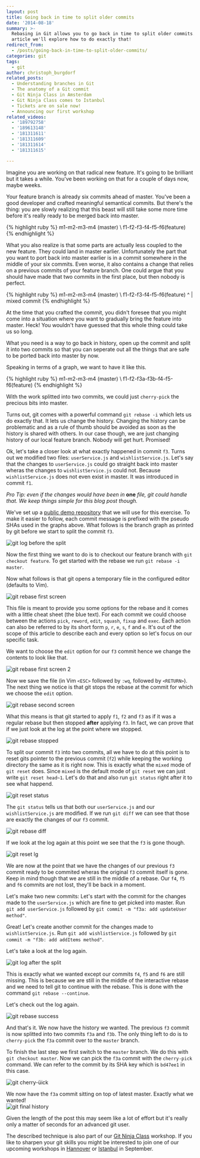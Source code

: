 ```yaml
---
layout: post
title: Going back in time to split older commits
date: '2014-08-18'
summary: >-
  Rebasing in Git allows you to go back in time to split older commits. In this
  article we'll explore how to do exactly that!
redirect_from:
  - /posts/going-back-in-time-to-split-older-commits/
categories: git
tags:
  - git
author: christoph_burgdorf
related_posts:
  - Understanding branches in Git
  - The anatomy of a Git commit
  - Git Ninja Class in Amsterdam
  - Git Ninja Class comes to Istanbul
  - Tickets are on sale now!
  - Announcing our first workshop
related_videos:
  - '189792758'
  - '189613148'
  - '181311611'
  - '181311609'
  - '181311614'
  - '181311615'

---
```


Imagine you are working on that radical new feature. It's going to be brilliant
but it takes a while. You've been working on that for a couple of days now, maybe weeks.

Your feature branch is already six commits ahead of master. You've been a good developer and crafted
meaningful semantical commits. But there's the thing: you are slowly realizing that this beast will
still take some more time before it's really ready to be merged back into master. 

{% highlight ruby %}
    m1-m2-m3-m4 (master)
         \ 
          f1-f2-f3-f4-f5-f6(feature)
{% endhighlight %}

What you also realize is that some parts are actually less coupled to the new feature. They could land in master earlier. Unfortunately the part that you want to port back into master earlier is in a commit somewhere in the middle of your six commits. Even worse, it also contains a change that relies on a previous commits of your feature branch. One could argue that you should have made that two commits in the first place, but then nobody is perfect.

{% highlight ruby %}
    m1-m2-m3-m4 (master)
         \ 
          f1-f2-f3-f4-f5-f6(feature)
                 ^
                 |
            mixed commit
{% endhighlight %}

At the time that you crafted the commit, you didn't foresee that you might come into a situation where you want to gradually bring the feature into master. Heck! You wouldn't have guessed that this whole thing could take us so long.

What you need is a way to go back in history, open up the commit and split it into two commits so that you can seperate out all the things that are safe to be ported back into master by now.

Speaking in terms of a graph, we want to have it like this.

{% highlight ruby %}
    m1-m2-m3-m4 (master)
         \ 
          f1-f2-f3a-f3b-f4-f5-f6(feature)
{% endhighlight %}

With the work splitted into two commits, we could just `cherry-pick` the precious bits into master.

Turns out, git comes with a powerful command `git rebase -i` which lets us do exactly that. It lets us change the history. Changing the history can be problematic and as a rule of thumb should be avoided as soon as the history is shared with others. In our case though, we are just changing history of our local feature branch. Nobody will get hurt. Promised!

Ok, let's take a closer look at what exactly happened in commit `f3`. Turns out we modified two files: `userService.js` and `wishlistService.js`. Let's say that the changes to `userService.js` could go straight back into master wheras the changes to `wishlistService.js` could not. Because `wishlistService.js` does not even exist in master. It was introduced in commit `f1`.

*Pro Tip: even if the changes would have been in* **one** *file, git could handle that. We keep things simple for this blog post though.*

We've set up a [public demo repository](https://github.com/thoughtram/interactive-rebase-demo) that we will use for this exercise. To make it easier to follow, each commit message is prefixed with the pseudo SHAs used in the graphs above. What follows is the branch graph as printed by git before we start to split the commit `f3`.

![git log before the split](/css/images/lg_before_split.png)

Now the first thing we want to do is to checkout our feature branch with `git checkout feature`. To get started with the rebase we run `git rebase -i master`.

Now what follows is that git opens a temporary file in the configured editor (defaults to Vim).

![git rebase first screen](/css/images/rebase_first_screen.png)

This file is meant to provide you some options for the rebase and it comes with a little cheat sheet (the blue text). For each commit we could choose between the actions `pick`, `reword`, `edit`, `squash`, `fixup` and `exec`. Each action can also be referred to by its short form `p`, `r`, `e`, `s`, `f` and `e`. It's out of the scope of this article to describe each and every option so let's focus on our specific task.

We want to choose the `edit` option for our `f3` commit hence we change the contents to look like that.

![git rebase first screen 2](/css/images/rebase_first_screen2.png)

Now we save the file (in Vim `<ESC>` followed by `:wq`, followed by `<RETURN>`). The next thing we notice is that git stops the rebase at the commit for which we choose the `edit` option.

![git rebase second screen](/css/images/rebase_second_screen.png)

What this means is that git started to apply `f1`, `f2` and `f3` as if it was a regular rebase but then stopped **after** applying `f3`. In fact, we can prove that if we just look at the log at the point where we stopped.

![git rebase stopped](/css/images/rebase_stopped_lg.png)

To split our commit `f3` into two commits, all we have to do at this point is to reset gits pointer to the previous commit (`f2`) while keeping the working directory the same as it is right now. This is exactly what the `mixed` mode of `git reset` does. Since `mixed` is the default mode of `git reset` we can just write `git reset head~1`. Let's do that and also run `git status` right after it to see what happend.

![git reset status](/css/images/rebase_reset_status.png)

The `git status` tells us that both our `userService.js` and our `wishlistService.js` are modified. If we run `git diff` we can see that those are exactly the changes of our `f3` commit.

![git rebase diff](/css/images/rebase_git_diff.png)

If we look at the log again at this point we see that the `f3` is gone though.

![git reset lg](/css/images/rebase_reset_lg.png)

We are now at the point that we have the changes of our previous `f3` commit ready to be commited wheras the original `f3` commit itself is gone. Keep in mind though that we are still in the middle of a rebase. Our `f4`, `f5` and `f6` commits are not lost, they'll be back in a moment.

Let's make two new commits: Let's start with the commit for the changes made to the `userService.js` which are fine to get picked into master. Run `git add userService.js` followed by `git commit -m "f3a: add updateUser method"`.

Great! Let's create another commit for the changes made to `wishlistService.js`. Run `git add wishlistService.js` followed by `git commit -m "f3b: add addItems method"`.

Let's take a look at the log again.

![git log after the split](/css/images/rebase_after_split_lg.png)

This is exactly what we wanted except our commits `f4`, `f5` and `f6` are still missing. This is because we are still in the middle of the interactive rebase and we need to tell git to continue with the rebase. This is done with the command `git rebase --continue`.

Let's check out the log again.

![git rebase success](/css/images/rebase_success.png)

And that's it. We now have the history we wanted. The previous `f3` commit is now splitted into two commits `f3a` and `f3b`. The only thing left to do is to `cherry-pick` the `f3a` commit over to the `master` branch.

To finish the last step we first switch to the `master` branch. We do this with `git checkout master`. Now we can pick the `f3a` commit with the `cherry-pick` command. We can refer to the commit by its SHA key which is `bd47ee1` in this case.

![git cherry-üick](/css/images/rebase_cherry-pick.png)

We now have the `f3a` commit sitting on top of latest master. Exactly what we wanted!  
![git final history](/css/images/rebase_final_history.png)

Given the length of the post this may seem like a lot of effort but it's really only a matter of seconds for an advanced git user.

The described technique is also part of our [Git Ninja Class](http://thoughtram.io/#git-ninja-class-hanover) workshop. If you like to sharpen your git skills you might be interested to join one of our upcoming workshops in [Hannover](http://thoughtram.io/#git-ninja-class-hanover) or [Istanbul](http://webbox.io/workshops/git-ninja/) in September.
